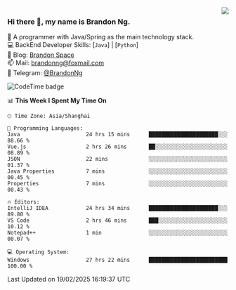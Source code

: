 <img  align="right" src="https://github-readme-stats-brandon0824.vercel.app/api/top-langs/?username=brandon0824&layout=compact">

### Hi there 👋, my name is Brandon Ng.

🌱 A programmer with Java/Spring as the main technology stack.  
💻 BackEnd Developer Skills: [`Java`] | [`Python`]  
📝 Blog: [Brandon Space](https://brandonng.tech)  
📫 Mail: brandonng@foxmail.com  
📰 Telegram: [@BrandonNg](https://t.me/BrandonNg24)  

![CodeTime badge](https://img.shields.io/endpoint?style=flat-square&url=https%3A%2F%2Fapi.codetime.dev%2Fshield%3Fid%3D128%26project%3D%26in%3D604800000)

<!--START_SECTION:waka-->
📊 **This Week I Spent My Time On** 

```text
🕑︎ Time Zone: Asia/Shanghai

💬 Programming Languages: 
Java                     24 hrs 15 mins      ██████████████████████░░░   88.66 % 
Vue.js                   2 hrs 26 mins       ██░░░░░░░░░░░░░░░░░░░░░░░   08.89 % 
JSON                     22 mins             ░░░░░░░░░░░░░░░░░░░░░░░░░   01.37 % 
Java Properties          7 mins              ░░░░░░░░░░░░░░░░░░░░░░░░░   00.45 % 
Properties               7 mins              ░░░░░░░░░░░░░░░░░░░░░░░░░   00.43 % 

🔥 Editors: 
IntelliJ IDEA            24 hrs 34 mins      ██████████████████████░░░   89.80 % 
VS Code                  2 hrs 46 mins       ███░░░░░░░░░░░░░░░░░░░░░░   10.12 % 
Notepad++                1 min               ░░░░░░░░░░░░░░░░░░░░░░░░░   00.07 % 

💻 Operating System: 
Windows                  27 hrs 22 mins      █████████████████████████   100.00 % 
```


 Last Updated on 19/02/2025 16:19:37 UTC
<!--END_SECTION:waka-->
